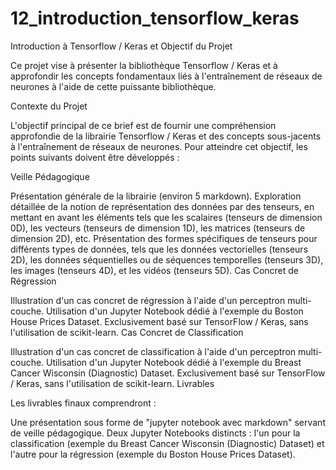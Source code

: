 # 12_introduction_tensorflow_keras

Introduction à Tensorflow / Keras et Objectif du Projet

Ce projet vise à présenter la bibliothèque Tensorflow / Keras et à approfondir les concepts fondamentaux liés à l'entraînement de réseaux de neurones à l'aide de cette puissante bibliothèque.

Contexte du Projet

L'objectif principal de ce brief est de fournir une compréhension approfondie de la librairie Tensorflow / Keras et des concepts sous-jacents à l'entraînement de réseaux de neurones. Pour atteindre cet objectif, les points suivants doivent être développés :

Veille Pédagogique

Présentation générale de la librairie (environ 5 markdown).
Exploration détaillée de la notion de représentation des données par des tenseurs, en mettant en avant les éléments tels que les scalaires (tenseurs de dimension 0D), les vecteurs (tenseurs de dimension 1D), les matrices (tenseurs de dimension 2D), etc.
Présentation des formes spécifiques de tenseurs pour différents types de données, tels que les données vectorielles (tenseurs 2D), les données séquentielles ou de séquences temporelles (tenseurs 3D), les images (tenseurs 4D), et les vidéos (tenseurs 5D).
Cas Concret de Régression

Illustration d'un cas concret de régression à l'aide d'un perceptron multi-couche.
Utilisation d'un Jupyter Notebook dédié à l'exemple du Boston House Prices Dataset.
Exclusivement basé sur TensorFlow / Keras, sans l'utilisation de scikit-learn.
Cas Concret de Classification

Illustration d'un cas concret de classification à l'aide d'un perceptron multi-couche.
Utilisation d'un Jupyter Notebook dédié à l'exemple du Breast Cancer Wisconsin (Diagnostic) Dataset.
Exclusivement basé sur TensorFlow / Keras, sans l'utilisation de scikit-learn.
Livrables

Les livrables finaux comprendront :

Une présentation sous forme de "jupyter notebook avec markdown" servant de veille pédagogique.
Deux Jupyter Notebooks distincts : l'un pour la classification (exemple du Breast Cancer Wisconsin (Diagnostic) Dataset) et l'autre pour la régression (exemple du Boston House Prices Dataset).
